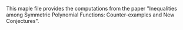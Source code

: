 This maple file provides the computations from the paper 
"Inequalities among Symmetric Polynomial Functions: Counter-examples and New Conjectures". 
